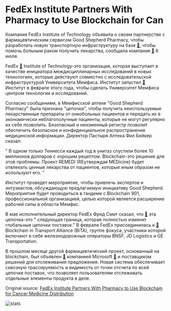 # FedEx Institute Partners With Pharmacy to Use Blockchain for Can

Компания FedEx Institute of Technology объявила о своем партнерстве с фармацевтическим сервисом Good Shepherd Pharmacy, чтобы разработать новую транспортную инфраструктуру на базе  [🔗](https://cointelegraph.com/tags/blockchain), чтобы помочь больным раком получить лекарства, сообщила компания  [🔗](https://www.commercialappeal.com/story/money/business/development/2018/07/06/fedex-institute-announces-partnership-pharmaceutical-company/764353002/)  6 июля.

FedEx  [🔗](https://cointelegraph.com/tags/fedex)  Institute of Technology-это организация, которая выступает в качестве инициатора междисциплинарных исследований в новых технологиях, которые действуют совместно с исследовательской инфраструктурой Университета Мемфиса. Институт запустил  [🔗](https://www.memphisdailynews.com/news/2018/feb/12/fedex-institute-of-technology-makes-new-strides-in-innovation/)  Институт в феврале этого года, чтобы сделать Университет Мемфиса центром технологии и исследований.

Согласно сообщениям, в Мемфисской аптеке "Good Shepherd Pharmacy" была признана "цепочка", чтобы получить неиспользуемые лекарственные препараты от онкобольных пациентов и передать их в экономически неблагополучные пациенты, которые не могут регулярно их себе позволить. Безопасный и неизменный регистр позволит обеспечить безопасное и конфиденциальное распространение медицинской информации. Директор Пастыря Аптека Фил Бейкер сказал:

" В одном только Теннесси каждый год в унитаз спустили более 10 миллионов долларов с хорошим рецептом. Blockchain-это решение для этой проблемы. Проект REMEDI (REутверждая MEDicine) будет отвлекать ценные лекарства от пациентов, которые иным образом не используют его. "

Институт проведет мероприятие, чтобы привлечь экспертов и энтузиастов, обсуждающую предлагаемую инициативу Good Shepherd. Мероприятие будет проводиться в тандеме с Blockchain 901, профессиональной организацией, целью которой является расширение рабочей силы в области Мемфис.

В мае исполнительный директор FedEx Фред Смит сказал, что  [🔗](https://cointelegraph.com/news/fedex-ceo-blockchain-is-the-next-frontier-for-global-supply-chains)  эта цепочка-это " следующая граница, которая полностью изменит глобальные цепочки поставок." В феврале FedEx присоединилась к  [🔗](https://www.freightwaves.com/news/fedex-bita-blockchain-logistics-plans?rq=fedex)  Blockchain in Transport Alliance (BiTA), группе фокуса, участники которой включают в себя железнодорожные операторы BNSF, JD Logistics и GE Transportation.

В прошлом месяце другой фармацевтический проект, основанный на blockchain, был объявлен  [🔗](https://cointelegraph.com/news/new-blockchain-based-supply-chain-system-is-presented-by-microsoft-and-ardents)  компанией Microsoft  [🔗](https://cointelegraph.com/tags/microsoft)  и поставщиком решений для отслеживания предложения. Новая система обеспечивает сквозную трассируемость и видимость от точки отсчета по всей цепочке поставок, что позволяет пользователям отслеживать отдельные элементы продукта в деле.

Original source: [FedEx Institute Partners With Pharmacy to Use Blockchain for Cancer Medicine Distribution](https://cointelegraph.com/news/fedex-institute-partners-with-pharmacy-to-use-blockchain-for-cancer-medicine-distribution)

![stats](https://c.statcounter.com/11760860/0/a89fa40b/1/ "stats")
